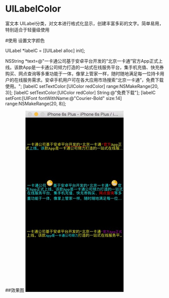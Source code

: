 # UILabelColor
富文本
UILabel分类，对文本进行格式化显示，创建丰富多彩的文字。简单易用，特别适合于轻量级使用

#使用
设置文字颜色

UILabel *labelC = [[UILabel alloc] init];

  NSString *text=@"一卡通公司基于安卓平台开发的“北京一卡通”官方App正式上线。该款App是一卡通公司倾力打造的一站式在线服务平台，集手机充值、快充券购买、网点查询等多重功能于一体，像掌上管家一样，随时随地满足每一位持卡用户的在线服务需求。安卓手机用户可在各大应用市场搜索“北京一卡通”，免费下载使用。";
  [labelC setTextColor:[UIColor redColor] range:NSMakeRange(20, 3)];
  [labelC setTextColor:[UIColor redColor] String:@"免费下载"];
  [labelC setFont:[UIFont fontWithName:@"Courier-Bold" size:14] range:NSMakeRange(20, 8)];

##效果图
![Alt Text](https://github.com/huluo666/UILabelColor/blob/master/githubPic/git1.png)
